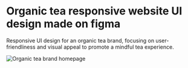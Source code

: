 # Organic tea responsive website UI design made on figma
Responsive UI design for an organic tea brand, focusing on user-friendliness and visual appeal to promote a mindful tea experience.



![Organic tea brand homepage](https://github.com/rixhi002/Organic-Tea-Brand-Homepage-UI/assets/94241513/63dc2197-cd31-433d-9863-457ceb6a3a18)
